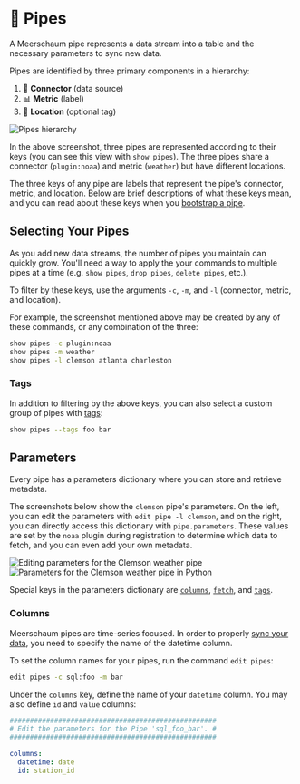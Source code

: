 # 🚰 Pipes
<link rel="stylesheet" type="text/css" href="/assets/css/grid.css" />

A Meerschaum pipe represents a data stream into a table and the necessary parameters to sync new data.

Pipes are identified by three primary components in a hierarchy:

1. 🔌 **Connector** (data source)
2. 📊 **Metric** (label)
3. 📍 **Location** (optional tag)

![Pipes hierarchy](/assets/screenshots/weather_pipes.png)

In the above screenshot, three pipes are represented according to their keys (you can see this view with `show pipes`). The three pipes share a connector (`plugin:noaa`) and metric (`weather`) but have different locations.

The three keys of any pipe are labels that represent the pipe's connector, metric, and location. Below are brief descriptions of what these keys mean, and you can read about these keys when you [bootstrap a pipe](bootstrapping/).


## Selecting Your Pipes

As you add new data streams, the number of pipes you maintain can quickly grow. You'll need a way to apply the your commands to multiple pipes at a time (e.g. `show pipes`, `drop pipes`, `delete pipes`, etc.).

To filter by these keys, use the arguments `-c`, `-m`, and `-l` (connector, metric, and location).

For example, the screenshot mentioned above may be created by any of these commands, or any combination of the three:

```bash
show pipes -c plugin:noaa
show pipes -m weather
show pipes -l clemson atlanta charleston
```

### Tags

In addition to filtering by the above keys, you can also select a custom group of pipes with [tags](tags/):

```bash
show pipes --tags foo bar
```

## Parameters

Every pipe has a parameters dictionary where you can store and retrieve metadata.

The screenshots below show the `clemson` pipe's parameters. On the left, you can edit the parameters with `edit pipe -l clemson`, and on the right, you can directly access this dictionary with `pipe.parameters`. These values are set by the `noaa` plugin during registration to determine which data to fetch, and you can even add your own metadata.

<div class="grid-container center">
  <div class="grid-child">
    <img alt="Editing parameters for the Clemson weather pipe" src="/assets/screenshots/edit_parameters.png"/>
  </div>
  <div class="grid-child">
    <img alt="Parameters for the Clemson weather pipe in Python" src="/assets/screenshots/pipe_parameters.png"/>
  </div>
</div>

Special keys in the parameters dictionary are [`columns`](#columns), [`fetch`](/reference/pipes/syncing), and [`tags`](/reference/pipes/tags/).

### Columns

Meerschaum pipes are time-series focused. In order to properly [sync your data](syncing/), you need to specify the name of the datetime column.

To set the column names for your pipes, run the command `edit pipes`:

```bash
edit pipes -c sql:foo -m bar
```

Under the `columns` key, define the name of your `datetime` column. You may also define `id` and `value` columns:

```yaml
###################################################
# Edit the parameters for the Pipe 'sql_foo_bar'. #
###################################################

columns:
  datetime: date
  id: station_id
```
